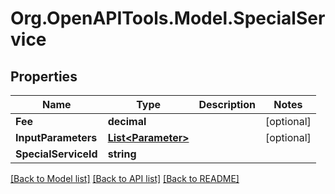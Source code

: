 
# Org.OpenAPITools.Model.SpecialService

## Properties

Name | Type | Description | Notes
------------ | ------------- | ------------- | -------------
**Fee** | **decimal** |  | [optional] 
**InputParameters** | [**List&lt;Parameter&gt;**](Parameter.md) |  | [optional] 
**SpecialServiceId** | **string** |  | 

[[Back to Model list]](../README.md#documentation-for-models)
[[Back to API list]](../README.md#documentation-for-api-endpoints)
[[Back to README]](../README.md)

